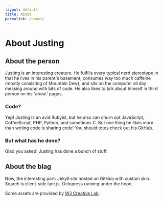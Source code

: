 ```yaml
---
layout: default
title: About
permalink: /about/
---
```


# About Justing

## About the person
Justing is an interesting creature. He fulfills every typical nerd stereotype in that he lives in his parent's basement, consumes way too much caffeine (mostly consisting of Mountain Dew), and sits on the computer all day messing around with bits of code. He also likes to talk about himself in third person on his 'about' pages.

### Code?
Yep! Justing is an avid Rubyist, but he also can churn out JavaScript, CoffeeScript, PHP, Python, and sometimes C. But one thing he likes more than writing code is sharing code! You should totes check out his [GitHub](https://github.com/sapslaj).

### But what has he done?
Glad you asked! Justing has done a bunch of stuff.

## About the blag
Now, the interesting part: Jekyll site hosted on GitHub with custom skin. Search is client-side lunr.js. Octopress running under the hood.

Some assets are provided by [W3 Creative Lab](http://w3creativelab.com/).
